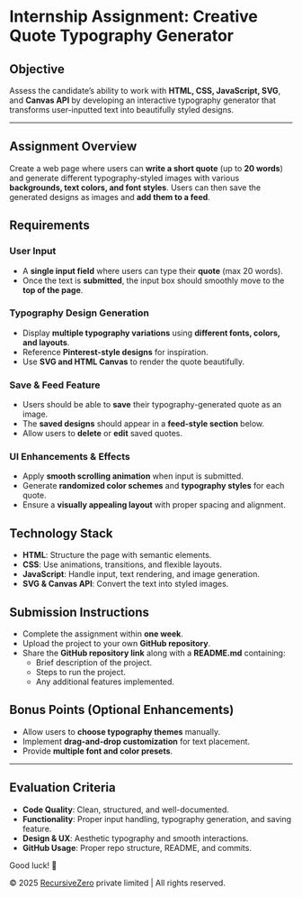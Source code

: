 # Internship Assignment: Creative Quote Typography Generator

## Objective

Assess the candidate’s ability to work with **HTML, CSS, JavaScript, SVG**, and **Canvas API** by developing an interactive typography generator that transforms user-inputted text into beautifully styled designs.

---

## Assignment Overview

Create a web page where users can **write a short quote** (up to **20 words**) and generate different typography-styled images with various **backgrounds, text colors, and font styles**. Users can then save the generated designs as images and **add them to a feed**.

## Requirements

### **User Input**

- A **single input field** where users can type their **quote** (max 20 words).
- Once the text is **submitted**, the input box should smoothly move to the **top of the page**.

### **Typography Design Generation**

- Display **multiple typography variations** using **different fonts, colors, and layouts**.
- Reference **Pinterest-style designs** for inspiration.
- Use **SVG and HTML Canvas** to render the quote beautifully.

### **Save & Feed Feature**

- Users should be able to **save** their typography-generated quote as an image.
- The **saved designs** should appear in a **feed-style section** below.
- Allow users to **delete** or **edit** saved quotes.

### **UI Enhancements & Effects**

- Apply **smooth scrolling animation** when input is submitted.
- Generate **randomized color schemes** and **typography styles** for each quote.
- Ensure a **visually appealing layout** with proper spacing and alignment.

## Technology Stack

- **HTML**: Structure the page with semantic elements.
- **CSS**: Use animations, transitions, and flexible layouts.
- **JavaScript**: Handle input, text rendering, and image generation.
- **SVG & Canvas API**: Convert the text into styled images.

## Submission Instructions

- Complete the assignment within **one week**.
- Upload the project to your own **GitHub repository**.
- Share the **GitHub repository link** along with a **README.md** containing:
  - Brief description of the project.
  - Steps to run the project.
  - Any additional features implemented.

## Bonus Points (Optional Enhancements)

- Allow users to **choose typography themes** manually.
- Implement **drag-and-drop customization** for text placement.
- Provide **multiple font and color presets**.

---

## Evaluation Criteria

- **Code Quality**: Clean, structured, and well-documented.
- **Functionality**: Proper input handling, typography generation, and saving feature.
- **Design & UX**: Aesthetic typography and smooth interactions.
- **GitHub Usage**: Proper repo structure, README, and commits.

Good luck! 🚀

&copy; 2025 [RecursiveZero](https://recursivezero.com) private limited | All rights reserved.
